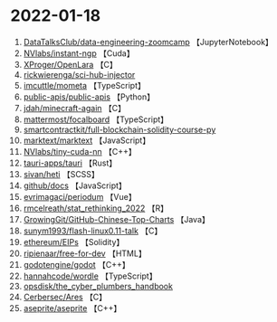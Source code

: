 # 2022-01-18

1. [DataTalksClub/data-engineering-zoomcamp](https://github.com/DataTalksClub/data-engineering-zoomcamp) 【JupyterNotebook】
2. [NVlabs/instant-ngp](https://github.com/NVlabs/instant-ngp) 【Cuda】
3. [XProger/OpenLara](https://github.com/XProger/OpenLara) 【C】
4. [rickwierenga/sci-hub-injector](https://github.com/rickwierenga/sci-hub-injector) 
5. [imcuttle/mometa](https://github.com/imcuttle/mometa) 【TypeScript】
6. [public-apis/public-apis](https://github.com/public-apis/public-apis) 【Python】
7. [jdah/minecraft-again](https://github.com/jdah/minecraft-again) 【C】
8. [mattermost/focalboard](https://github.com/mattermost/focalboard) 【TypeScript】
9. [smartcontractkit/full-blockchain-solidity-course-py](https://github.com/smartcontractkit/full-blockchain-solidity-course-py) 
10. [marktext/marktext](https://github.com/marktext/marktext) 【JavaScript】
11. [NVlabs/tiny-cuda-nn](https://github.com/NVlabs/tiny-cuda-nn) 【C++】
12. [tauri-apps/tauri](https://github.com/tauri-apps/tauri) 【Rust】
13. [sivan/heti](https://github.com/sivan/heti) 【SCSS】
14. [github/docs](https://github.com/github/docs) 【JavaScript】
15. [evrimagaci/periodum](https://github.com/evrimagaci/periodum) 【Vue】
16. [rmcelreath/stat_rethinking_2022](https://github.com/rmcelreath/stat_rethinking_2022) 【R】
17. [GrowingGit/GitHub-Chinese-Top-Charts](https://github.com/GrowingGit/GitHub-Chinese-Top-Charts) 【Java】
18. [sunym1993/flash-linux0.11-talk](https://github.com/sunym1993/flash-linux0.11-talk) 【C】
19. [ethereum/EIPs](https://github.com/ethereum/EIPs) 【Solidity】
20. [ripienaar/free-for-dev](https://github.com/ripienaar/free-for-dev) 【HTML】
21. [godotengine/godot](https://github.com/godotengine/godot) 【C++】
22. [hannahcode/wordle](https://github.com/hannahcode/wordle) 【TypeScript】
23. [opsdisk/the_cyber_plumbers_handbook](https://github.com/opsdisk/the_cyber_plumbers_handbook) 
24. [Cerbersec/Ares](https://github.com/Cerbersec/Ares) 【C】
25. [aseprite/aseprite](https://github.com/aseprite/aseprite) 【C++】
